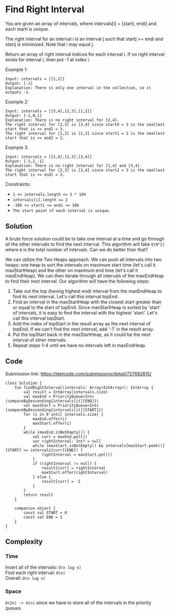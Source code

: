 # Find Right Interval
You are given an array of intervals, where intervals[i] = [starti, endi] and each starti is unique.

The right interval for an interval i is an interval j such that startj >= endi and startj is minimized. Note that i may equal j.

Return an array of right interval indices for each interval i. If no right interval exists for interval i, then put -1 at index i.

Example 1:
```
Input: intervals = [[1,2]]
Output: [-1]
Explanation: There is only one interval in the collection, so it outputs -1.
```
Example 2:
```
Input: intervals = [[3,4],[2,3],[1,2]]
Output: [-1,0,1]
Explanation: There is no right interval for [3,4].
The right interval for [2,3] is [3,4] since start0 = 3 is the smallest start that is >= end1 = 3.
The right interval for [1,2] is [2,3] since start1 = 2 is the smallest start that is >= end2 = 2.
```
Example 3:
```
Input: intervals = [[1,4],[2,3],[3,4]]
Output: [-1,2,-1]
Explanation: There is no right interval for [1,4] and [3,4].
The right interval for [2,3] is [3,4] since start2 = 3 is the smallest start that is >= end1 = 3.
```

Constraints:
* `1 <= intervals.length <= 2 * 104`
* `intervals[i].length == 2`
* `-106 <= starti <= endi <= 106`
* `The start point of each interval is unique.`
## Solution
A brute force solution could be to take one interval at a time and go through all the other intervals to find the next interval. This algorithm will take `O(N^2)` where `N` is the total number of intervals. Can we do better than that?

We can utilize the Two Heaps approach. We can push all intervals into two heaps: one heap to sort the intervals on maximum start time (let's call it maxStartHeap) and the other on maximum end time (let's call it maxEndHeap). We can then iterate through all intervals of the maxEndHeap to find their next interval. Our algorithm will have the following steps:

1. Take out the top (having highest end) interval from the maxEndHeap to find its next interval. Let's call this interval topEnd.
2. Find an interval in the maxStartHeap with the closest start greater than or equal to the start of topEnd. Since maxStartHeap is sorted by 'start' of intervals, it is easy to find the interval with the highest 'start'. Let's call this interval topStart.
3. Add the index of topStart in the result array as the next interval of topEnd. If we can't find the next interval, add '-1' in the result array.
4. Put the topStart back in the maxStartHeap, as it could be the next interval of other intervals.
5. Repeat steps 1-4 until we have no intervals left in maxEndHeap.
## Code
Submission link: https://leetcode.com/submissions/detail/727682615/
```
class Solution {
    fun findRightInterval(intervals: Array<IntArray>): IntArray {
        val result = IntArray(intervals.size)
        val maxEnd = PriorityQueue<Int>(compareByDescending{intervals[it][END]})
        val maxStart = PriorityQueue<Int>(compareByDescending{intervals[it][START]})
        for (i in 0 until intervals.size) {
            maxEnd.offer(i)
            maxStart.offer(i)
        }
        while (maxEnd.isNotEmpty()) {
            val curr = maxEnd.poll()
            var rightInterval: Int? = null
            while (maxStart.isNotEmpty() && intervals[maxStart.peek()][START] >= intervals[curr][END]) {
                rightInterval = maxStart.poll()
            }
            if (rightInterval != null) {
                result[curr] = rightInterval
                maxStart.offer(rightInterval)
            } else {
                result[curr] = -1
            }
        }
        return result
    }

    companion object {
        const val START = 0
        const val END = 1
    }
}
```
## Complexity
### Time
Insert all of the intervals: `O(n log n)`  
Find each right interval: `O(n)`  
Overall: `O(n log n)`
### Space
`O(2n) -> O(n)` since we have to store all of the intervals in the priority queues
